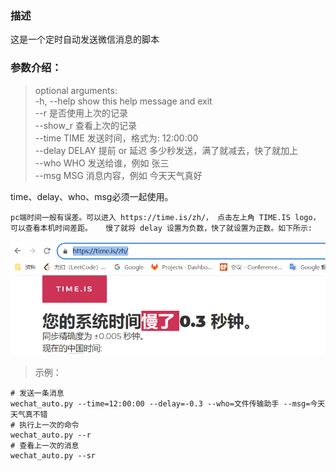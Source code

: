 ### 描述
这是一个定时自动发送微信消息的脚本

### 参数介绍：

> optional arguments:  
  -h, --help     show this help message and exit  
  --r            是否使用上次的记录  
  --show_r       查看上次的记录  
  --time TIME    发送时间，格式为: 12:00:00  
  --delay DELAY  提前 or 延迟 多少秒发送，满了就减去，快了就加上  
  --who WHO      发送给谁，例如 张三  
  --msg MSG      消息内容，例如 今天天气真好  


time、delay、who、msg必须一起使用。  
 
`pc端时间一般有误差。可以进入 https://time.is/zh/， 点击左上角 TIME.IS logo，可以查看本机时间差距。  
慢了就将 delay 设置为负数，快了就设置为正数。如下所示:`

![](img/time_show.png)
 
> 示例：  

```shell script
# 发送一条消息
wechat_auto.py --time=12:00:00 --delay=-0.3 --who=文件传输助手 --msg=今天天气真不错  
# 执行上一次的命令
wechat_auto.py --r
# 查看上一次的消息
wechat_auto.py --sr 
```

 
 